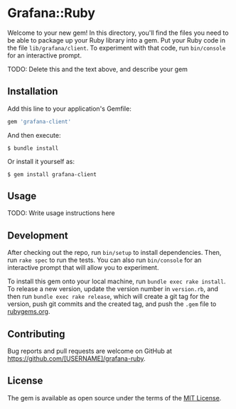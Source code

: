 # Grafana::Ruby

Welcome to your new gem! In this directory, you'll find the files you need to be able to package up your Ruby library into a gem. Put your Ruby code in the file `lib/grafana/client`. To experiment with that code, run `bin/console` for an interactive prompt.

TODO: Delete this and the text above, and describe your gem

## Installation

Add this line to your application's Gemfile:

```ruby
gem 'grafana-client'
```

And then execute:

    $ bundle install

Or install it yourself as:

    $ gem install grafana-client

## Usage

TODO: Write usage instructions here

## Development

After checking out the repo, run `bin/setup` to install dependencies. Then, run `rake spec` to run the tests. You can also run `bin/console` for an interactive prompt that will allow you to experiment.

To install this gem onto your local machine, run `bundle exec rake install`. To release a new version, update the version number in `version.rb`, and then run `bundle exec rake release`, which will create a git tag for the version, push git commits and the created tag, and push the `.gem` file to [rubygems.org](https://rubygems.org).

## Contributing

Bug reports and pull requests are welcome on GitHub at https://github.com/[USERNAME]/grafana-ruby.

## License

The gem is available as open source under the terms of the [MIT License](https://opensource.org/licenses/MIT).
